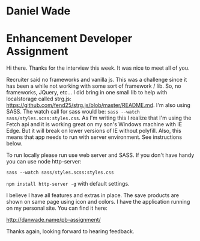 # Daniel Wade
# Enhancement Developer Assignment

Hi there. Thanks for the interview this week. It was nice to meet all of you.

Recruiter said no frameworks and vanilla js. This was a challenge since it has been a while not working with some sort of framework / lib.  So, no frameworks, JQuery, etc... I did bring in one small lib to help with localstorage called strg.js: https://github.com/fend25/strg.js/blob/master/README.md. I'm also using SASS. The watch call for sass would be: `sass --watch sass/styles.scss:styles.css`. As I'm writing this I realize that I'm using the Fetch api and it is working great on my son's Windows machine with IE Edge. But it will break on lower versions of IE without polyfill. Also, this means that app needs to run with server environment. See instructions below.

To run locally please run use web server and SASS. If you don't have handy you can use node http-server:

`sass --watch sass/styles.scss:styles.css`

`npm install http-server -g` with default settings.

I believe I have all features and extras in place. The save products are shown on same page using icon and colors. I have the application running on my personal site. You can find it here:

http://danwade.name/pb-assignment/

Thanks again, looking forward to hearing feedback.



